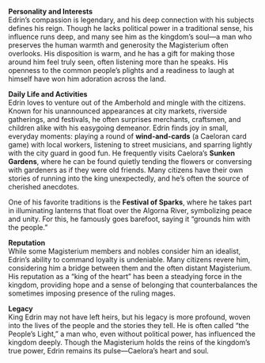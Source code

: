 **Personality and Interests**  
Edrin’s compassion is legendary, and his deep connection with his subjects defines his reign. Though he lacks political power in a traditional sense, his influence runs deep, and many see him as the kingdom’s soul—a man who preserves the human warmth and generosity the Magisterium often overlooks. His disposition is warm, and he has a gift for making those around him feel truly seen, often listening more than he speaks. His openness to the common people’s plights and a readiness to laugh at himself have won him adoration across the land.

**Daily Life and Activities**  
Edrin loves to venture out of the Amberhold and mingle with the citizens. Known for his unannounced appearances at city markets, riverside gatherings, and festivals, he often surprises merchants, craftsmen, and children alike with his easygoing demeanor. Edrin finds joy in small, everyday moments: playing a round of **wind-and-cards** (a Caeloran card game) with local workers, listening to street musicians, and sparring lightly with the city guard in good fun. He frequently visits Caelora’s **Sunken Gardens**, where he can be found quietly tending the flowers or conversing with gardeners as if they were old friends. Many citizens have their own stories of running into the king unexpectedly, and he’s often the source of cherished anecdotes.

One of his favorite traditions is the **Festival of Sparks**, where he takes part in illuminating lanterns that float over the Algorna River, symbolizing peace and unity. For this, he famously goes barefoot, saying it “grounds him with the people.”

**Reputation**  
While some Magisterium members and nobles consider him an idealist, Edrin’s ability to command loyalty is undeniable. Many citizens revere him, considering him a bridge between them and the often distant Magisterium. His reputation as a “king of the heart” has been a steadying force in the kingdom, providing hope and a sense of belonging that counterbalances the sometimes imposing presence of the ruling mages.

**Legacy**  
King Edrin may not have left heirs, but his legacy is more profound, woven into the lives of the people and the stories they tell. He is often called “the People’s Light,” a man who, even without political power, has influenced the kingdom deeply. Though the Magisterium holds the reins of the kingdom’s true power, Edrin remains its pulse—Caelora’s heart and soul.